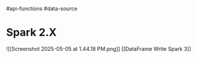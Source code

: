#api-functions #data-source 

# Spark 2.X
![[Screenshot 2025-05-05 at 1.44.18 PM.png]]
[[DataFrame Write Spark 3]]